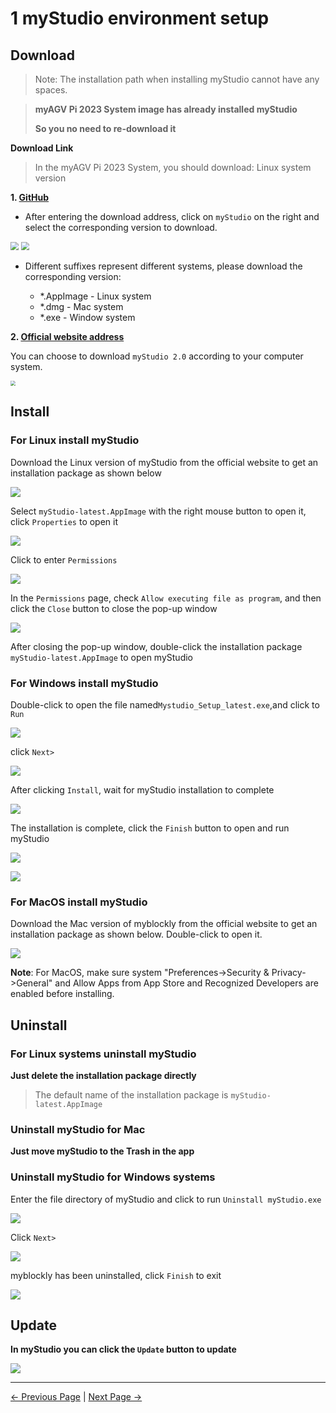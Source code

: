 # 1 myStudio environment setup

## Download

>Note: The installation path when installing myStudio cannot have any spaces.



> **myAGV  Pi 2023 System  image has already installed myStudio**
>
> **So you no need to re-download it**





**Download Link**

> In the myAGV  Pi 2023 System, you should download: Linux system version



**1. [GitHub](https://github.com/elephantrobotics/myStudio)**

* After entering the download address, click on `myStudio` on the right and select the corresponding version to download.

<img src="../../../../resources/5-BasicApplication/5.2.2/img/github.png" style="zoom: 80%;" />

<img src="../../../../resources/5-BasicApplication/5.2.2/img/github_download.png" style="zoom: 80%;" />

* Different suffixes represent different systems, please download the corresponding version:

  - *.AppImage - Linux system

  * *.dmg - Mac system
  * *.exe - Window system



**2. [Official website address](https://www.elephantrobotics.com/download/)**

You can choose to download `myStudio 2.0` according to your computer system.

<img src="../../../../resources/5-BasicApplication/5.2.2/img/download.png" style="zoom: 50%;" />









## Install

### For Linux  install myStudio

Download the Linux version of myStudio from the official website to get an installation package as shown below

![](../../../../resources/5-BasicApplication/5.2.2/img/320/appimage.png)





Select `myStudio-latest.AppImage` with the right mouse button to open it, click `Properties` to open it

<img src="../../../../resources/5-BasicApplication/5.2.2/img/320/appimage1.png"  />



Click to enter `Permissions`

<img src="../../../../resources/5-BasicApplication/5.2.2/img/320/appimage2.png"  />



In the `Permissions` page, check `Allow executing file as program`, and then click the `Close` button to close the pop-up window

<img src="../../../../resources/5-BasicApplication/5.2.2/img/320/appimage3.png"  />



After closing the pop-up window, double-click the installation package `myStudio-latest.AppImage` to open myStudio













### For Windows install myStudio

Double-click to open the file named`Mystudio_Setup_latest.exe`,and click to `Run`

![](../../../../resources/5-BasicApplication/5.2.2/img/install_1.png)



click `Next>`

![](../../../../resources/5-BasicApplication/5.2.2/img/install_2.png)

After clicking `Install`, wait for myStudio installation to complete

![](../../../../resources/5-BasicApplication/5.2.2/img/install_3.png)



The installation is complete, click the `Finish` button to open and run myStudio

![](../../../../resources/5-BasicApplication/5.2.2/img/install_4.png)

![](../../../../resources/5-BasicApplication/5.2.2/img/install_5.png)



### For MacOS install myStudio

Download the Mac version of myblockly from the official website to get an installation package as shown below. Double-click to open it.

![](../../../../resources/5-BasicApplication/5.2.2/img/mac.png)

**Note**: For MacOS, make sure system "Preferences->Security & Privacy->General" and Allow Apps from App Store and Recognized Developers are enabled before installing.









## Uninstall

### For Linux systems uninstall myStudio

**Just delete the installation package directly**

>The default name of the installation package is `myStudio-latest.AppImage`





### Uninstall myStudio for Mac

**Just move myStudio to the Trash in the app**



### Uninstall myStudio for Windows systems

Enter the file directory of myStudio and click to run `Uninstall myStudio.exe`

![](../../../../resources/5-BasicApplication/5.2.2/img/uninstall_1.png)



Click `Next>`



![](../../../../resources/5-BasicApplication/5.2.2/img/uninstall_2.png)



myblockly has been uninstalled, click `Finish` to exit

![](../../../../resources/5-BasicApplication/5.2.2/img/uninstall_4.png)



## Update



**In myStudio you can click the `Update` button to update**



![](../../../../resources/5-BasicApplication/5.2.2/img/update.png)


---
[← Previous Page](./README.md) | [Next Page →](./3-flash_firmwares.md)
